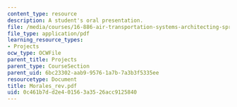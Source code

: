 ```yaml
---
content_type: resource
description: A student's oral presentation.
file: /media/courses/16-886-air-transportation-systems-architecting-spring-2004/0c461b7dd2e401563a3526acc9125840_Morales_rev.pdf
file_type: application/pdf
learning_resource_types:
- Projects
ocw_type: OCWFile
parent_title: Projects
parent_type: CourseSection
parent_uid: 6bc23302-aab9-9576-1a7b-7a3b3f5335ee
resourcetype: Document
title: Morales_rev.pdf
uid: 0c461b7d-d2e4-0156-3a35-26acc9125840
---
```

